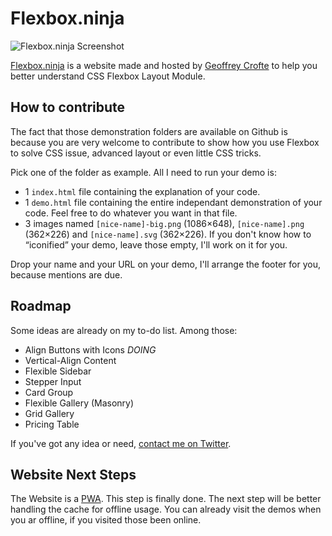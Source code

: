 Flexbox.ninja
===================================

![Flexbox.ninja Screenshot](https://user-images.githubusercontent.com/452767/51499076-26e9cf80-1dc9-11e9-82c4-e323508b55d4.jpg)

[Flexbox.ninja](https://flexbox.ninja) is a website made and hosted by [Geoffrey Crofte](https://geoffrey.crofte.fr/en/) to help you better understand CSS Flexbox Layout Module.

## How to contribute

The fact that those demonstration folders are available on Github is because you are very welcome to contribute to show how you use Flexbox to solve CSS issue, advanced layout or even little CSS tricks.

Pick one of the folder as example. All I need to run your demo is:

* 1 `index.html` file containing the explanation of your code.
* 1 `demo.html` file containing the entire independant demonstration of your code. Feel free to do whatever you want in that file.
* 3 images named `[nice-name]-big.png` (1086×648), `[nice-name].png` (362×226) and `[nice-name].svg` (362×226). If you don't know how to “iconified” your demo, leave those empty, I'll work on it for you.

Drop your name and your URL on your demo, I'll arrange the footer for you, because mentions are due.

## Roadmap

Some ideas are already on my to-do list. Among those:

* Align Buttons with Icons _DOING_
* Vertical-Align Content
* Flexible Sidebar
* Stepper Input
* Card Group
* Flexible Gallery (Masonry)
* Grid Gallery
* Pricing Table

If you've got any idea or need, [contact me on Twitter](https://twitter.com/geoffreycrofte).

## Website Next Steps

The Website is a [PWA](https://en.wikipedia.org/wiki/Progressive_web_applications). This step is finally done.
The next step will be better handling the cache for offline usage. You can already visit the demos when you ar offline, if you visited those been online.